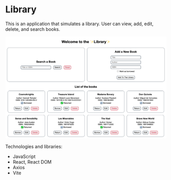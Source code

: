 # Library

This is an application that simulates a library. User can view, add, edit,
delete, and search books.

![alt text](./src/img/preview.png)

Technologies and libraries:

- JavaScript
- React, React DOM
- Axios
- Vite
